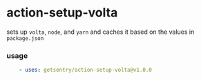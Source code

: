 action-setup-volta
==================

sets up `volta`, `node`, and `yarn` and caches it based on the values in `package.json`


### usage

```yaml
    - uses: getsentry/action-setup-volta@v1.0.0
```
